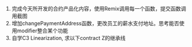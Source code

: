 1. 完成今天所开发的合约产品化内容，使用Remix调用每一个函数，提交函数调用截图
2. 增加changePaymentAddress函数，更改员工的薪水支付地址。思考能否使用modifier整合某个功能
3. 自学C3 Linearization, 求以下contract Z的继承线
